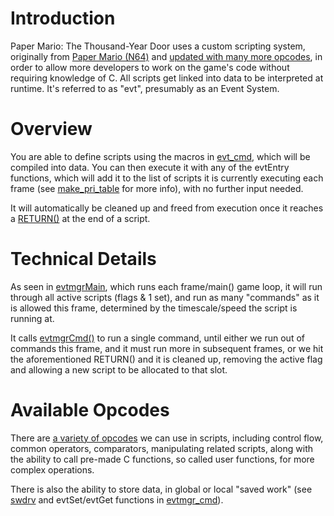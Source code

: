# Introduction
Paper Mario: The Thousand-Year Door uses a custom scripting system, originally from [Paper Mario (N64)](https://github.com/pmret/papermario/blob/master/include/evt.h) and [updated with many more opcodes](https://github.com/NWPlayer123/PaperMario2/blob/master/include/mgr/evtmgr_cmd.h), in order to allow more developers to work on the game's code without requiring knowledge of C. All scripts get linked into data to be interpreted at runtime. It's referred to as "evt", presumably as an Event System.

# Overview
You are able to define scripts using the macros in [evt_cmd](https://github.com/NWPlayer123/PaperMario2/blob/master/include/evt/evt_cmd.h), which will be compiled into data. You can then execute it with any of the evtEntry functions, which will add it to the list of scripts it is currently executing each frame (see [make_pri_table](https://github.com/NWPlayer123/PaperMario2/blob/master/source/mgr/evtmgr.c) for more info), with no further input needed.

It will automatically be cleaned up and freed from execution once it reaches a [RETURN()](https://github.com/NWPlayer123/PaperMario2/blob/master/include/evt/evt_cmd.h) at the end of a script.

# Technical Details
As seen in [evtmgrMain](https://github.com/NWPlayer123/PaperMario2/blob/master/source/mgr/evtmgr.c), which runs each frame/main() game loop, it will run through all active scripts (flags & 1 set), and run as many "commands" as it is allowed this frame, determined by the timescale/speed the script is running at.

It calls [evtmgrCmd()](https://github.com/NWPlayer123/PaperMario2/blob/master/source/mgr/evtmgr_cmd.c) to run a single command, until either we run out of commands this frame, and it must run more in subsequent frames, or we hit the aforementioned RETURN() and it is cleaned up, removing the active flag and allowing a new script to be allocated to that slot.

# Available Opcodes
There are [a variety of opcodes](https://github.com/PistonMiner/ttyd-tools/blob/master/ttyd-tools/docs/ttyd-opc-summary.txt) we can use in scripts, including control flow, common operators, comparators, manipulating related scripts, along with the ability to call pre-made C functions, so called user functions, for more complex operations.

There is also the ability to store data, in global or local "saved work" (see [swdrv](https://github.com/NWPlayer123/PaperMario2/blob/master/source/drv/swdrv.c) and evtSet/evtGet functions in [evtmgr_cmd](https://github.com/NWPlayer123/PaperMario2/blob/master/source/mgr/evtmgr_cmd.c)).
<!-- TODO: just list all the types of work here, and update hyperlinks once evtmgr_cmd is 1:1'd or at least more stable -->
